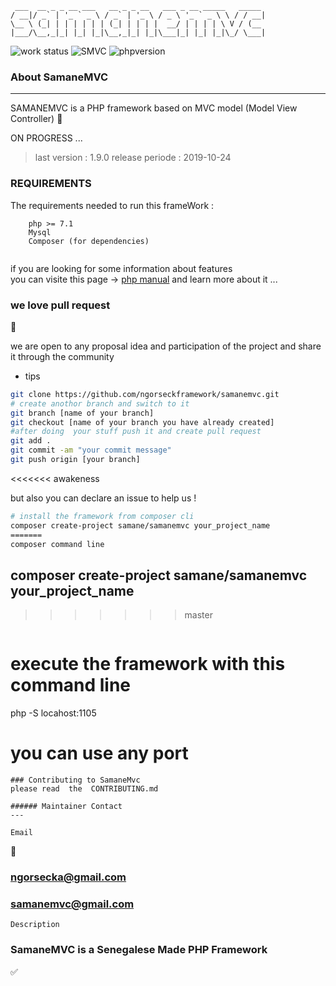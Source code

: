 ```
 ___  __ _ _ __ ___   __ _ _ __   ___ _ __ _____   _____ 
/ __|/ _` | '_ ` _ \ / _` | '_ \ / _ \ '_ ` _ \ \ / / __|
\__ \ (_| | | | | | | (_| | | | |  __/ | | | | \ V / (__ 
|___/\__,_|_| |_| |_|\__,_|_| |_|\___|_| |_| |_|\_/ \___|

```
![work status](https://img.shields.io/badge/work-on%20progress-red.svg) 
![SMVC](https://img.shields.io/badge/SamaneMvc-v1.9-orange.svg) 
![phpversion](https://img.shields.io/badge/PHP-%40latest-blue.svg)

### About SamaneMVC
---
SAMANEMVC is a PHP framework based on MVC model (Model View Controller) 
:construction:

ON PROGRESS ... 

> last version : 1.9.0
  release periode : 2019-10-24


### REQUIREMENTS 
The requirements needed to run this frameWork : 
```
    php >= 7.1 
    Mysql 
    Composer (for dependencies) 
 
```
 if you  are looking for some information about features  
 you can visite this page -> [php manual](http://php.net)
 and learn more about it ... 

### we love pull request 
:rocket:

we are open to any proposal idea and participation of the project and share it through the community 

* tips 

```bash 
git clone https://github.com/ngorseckframework/samanemvc.git
# create anothor branch and switch to it 
git branch [name of your branch] 
git checkout [name of your branch you have already created] 
#after doing  your stuff push it and create pull request 
git add . 
git commit -am "your commit message"
git push origin [your branch]
```
<<<<<<< awakeness

but also you can declare an issue to help us !


```bash 
# install the framework from composer cli 
composer create-project samane/samanemvc your_project_name
=======
composer command line
```
## composer create-project samane/samanemvc your_project_name
>>>>>>> master

```
```
# execute the framework with this command line
php -S locahost:1105
# you can use any port

```
### Contributing to SamaneMvc
please read  the  CONTRIBUTING.md

###### Maintainer Contact
--- 
```
```
Email
```
:email:
### ngorsecka@gmail.com
### samanemvc@gmail.com
```
Description
```
### SamaneMVC is a Senegalese Made PHP Framework

:white_check_mark:
